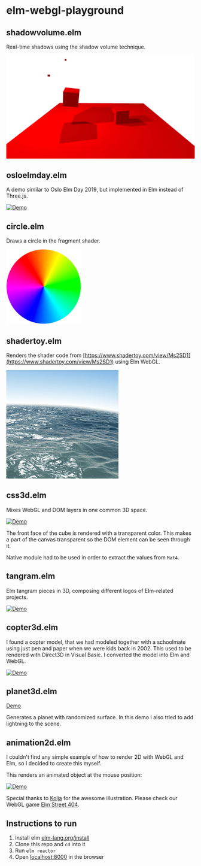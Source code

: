 # elm-webgl-playground

## shadowvolume.elm

Real-time shadows using the shadow volume technique.

[![Demo](screenshots/shadowvolume.png)](https://unsoundscapes.com/elm-webgl-playground/shadowvolume.html)

## osloelmday.elm

A demo similar to Oslo Elm Day 2019, but implemented in Elm instead of Three.js.

[![Demo](screenshots/osloelmday.gif)](https://unsoundscapes.com/elm-webgl-playground/osloelmday.html)

## circle.elm

Draws a circle in the fragment shader.

[![Demo](screenshots/circle.png)](https://unsoundscapes.com/elm-webgl-playground/circle.html)

## shadertoy.elm

Renders the shader code from [https://www.shadertoy.com/view/Ms2SD1](https://www.shadertoy.com/view/Ms2SD1) using Elm WebGL.

[![Demo](screenshots/shadertoy.png)](http://unsoundscapes.com/elm-webgl-playground/shadertoy.html)

## css3d.elm

Mixes WebGL and DOM layers in one common 3D space.

[![Demo](screenshots/css3d.gif)](http://unsoundscapes.com/elm-webgl-playground/css3d.html)

The front face of the cube is rendered with a transparent color. This makes
a part of the canvas transparent so the DOM element can be seen through it.

Native module had to be used in order to extract the values from `Mat4`.

## tangram.elm

Elm tangram pieces in 3D, composing different logos of Elm-related projects.

[![Demo](screenshots/tangram.gif)](http://unsoundscapes.com/elm-webgl-playground/tangram.html)

## copter3d.elm

I found a copter model, that we had modeled together with a schoolmate using just pen and paper when we were kids back in 2002. This used to be rendered with Direct3D in Visual Basic. I converted the model into Elm and WebGL.

[![Demo](screenshots/copter3d.gif)](http://unsoundscapes.com/elm-webgl-playground/copter3d.html)

## planet3d.elm

[Demo](http://unsoundscapes.com/elm-webgl-playground/planet3d.html)

Generates a planet with randomized surface. In this demo I also tried to add lightning to the scene.

## animation2d.elm

I couldn't find any simple example of how to render 2D
with WebGL and Elm, so I decided to create this myself.

This renders an animated object at the mouse position:

[![Demo](screenshots/animation2d.gif)](http://unsoundscapes.com/elm-webgl-playground/animation2d.html)

Special thanks to [Kolja](https://github.com/kolja) for the awesome illustration.
Please check our WebGL game [Elm Street 404](https://github.com/w0rm/elm-street-404).


## Instructions to run

1. Install elm [elm-lang.org/install](http://elm-lang.org/install)
2. Clone this repo and `cd` into it
3. Run `elm reactor`
4. Open [localhost:8000](http://localhost:8000) in the browser
